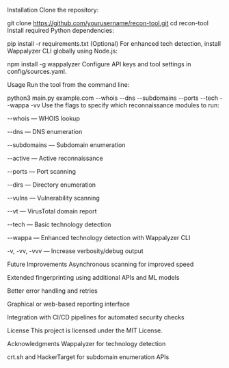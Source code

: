 Installation
Clone the repository:

git clone https://github.com/yourusername/recon-tool.git
cd recon-tool
Install required Python dependencies:

pip install -r requirements.txt
(Optional) For enhanced tech detection, install Wappalyzer CLI globally using Node.js:

npm install -g wappalyzer
Configure API keys and tool settings in config/sources.yaml.

Usage
Run the tool from the command line:

python3 main.py example.com --whois --dns --subdomains --ports --tech --wappa -vv
Use the flags to specify which reconnaissance modules to run:

--whois — WHOIS lookup

--dns — DNS enumeration

--subdomains — Subdomain enumeration

--active — Active reconnaissance

--ports — Port scanning

--dirs — Directory enumeration

--vulns — Vulnerability scanning

--vt — VirusTotal domain report

--tech — Basic technology detection

--wappa — Enhanced technology detection with Wappalyzer CLI

-v, -vv, -vvv — Increase verbosity/debug output

Future Improvements
Asynchronous scanning for improved speed

Extended fingerprinting using additional APIs and ML models

Better error handling and retries

Graphical or web-based reporting interface

Integration with CI/CD pipelines for automated security checks

License
This project is licensed under the MIT License.

Acknowledgments
Wappalyzer for technology detection

crt.sh and HackerTarget for subdomain enumeration APIs
